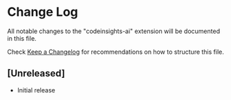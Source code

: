 # Change Log

All notable changes to the "codeinsights-ai" extension will be documented in this file.

Check [Keep a Changelog](http://keepachangelog.com/) for recommendations on how to structure this file.

## [Unreleased]

- Initial release